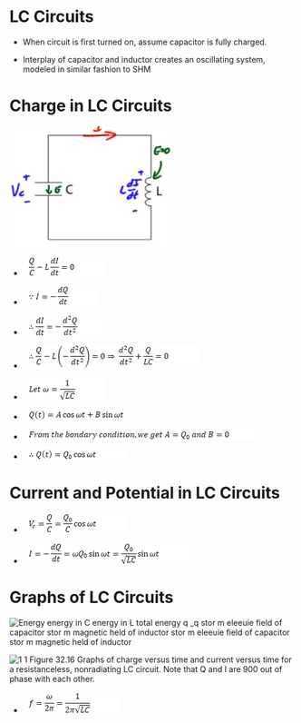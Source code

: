 # LC Circuits

  -  When circuit is first turned on, assume capacitor is fully
     charged.

  -  Interplay of capacitor and inductor creates an oscillating system,
     modeled in similar fashion to
 SHM

# Charge in LC Circuits

 ![C:\\266298A5\\73477446-49B2-471B-AFDD-BCD03931DCDD\_files\\image514.png](./media/image514.png)

  -  ![C:\\266298A5\\73477446-49B2-471B-AFDD-BCD03931DCDD\_files\\image515.png](./media/image515.png)

  -  ![C:\\266298A5\\73477446-49B2-471B-AFDD-BCD03931DCDD\_files\\image516.png](./media/image516.png)

  -  ![C:\\266298A5\\73477446-49B2-471B-AFDD-BCD03931DCDD\_files\\image517.png](./media/image517.png)

  -  ![C:\\266298A5\\73477446-49B2-471B-AFDD-BCD03931DCDD\_files\\image518.png](./media/image518.png)

  -  ![C:\\266298A5\\73477446-49B2-471B-AFDD-BCD03931DCDD\_files\\image519.png](./media/image519.png)

  -  ![C:\\266298A5\\73477446-49B2-471B-AFDD-BCD03931DCDD\_files\\image520.png](./media/image520.png)

  -  ![C:\\266298A5\\73477446-49B2-471B-AFDD-BCD03931DCDD\_files\\image521.png](./media/image521.png)

  -  ![C:\\266298A5\\73477446-49B2-471B-AFDD-BCD03931DCDD\_files\\image522.png](./media/image522.png)

# Current and Potential in LC Circuits

  -  ![C:\\266298A5\\73477446-49B2-471B-AFDD-BCD03931DCDD\_files\\image523.png](./media/image523.png)

  -  ![C:\\266298A5\\73477446-49B2-471B-AFDD-BCD03931DCDD\_files\\image524.png](./media/image524.png)

# Graphs of LC Circuits

 ![Energy energy in C energy in L total energy q \_q stor m eleeuie
 field of capacitor stor m magnetic held of inductor stor m eleeuie
 field of capacitor stor m magnetic held of inductor
 ](./media/image525.png)
 
 ![1 1 Figure 32.16 Graphs of charge versus time and current versus
 time for a resistanceless, nonradiating LC circuit. Note that Q and I
 are 900 out of phase with each other.
     ](./media/image526.jpg)

  -  ![C:\\266298A5\\73477446-49B2-471B-AFDD-BCD03931DCDD\_files\\image527.png](./media/image527.png)